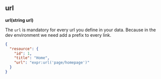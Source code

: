 ## url

**url(string url)**

The `url` is mandatory for every url you define in your data. Because in the dev environment we need add a prefix to every link.

```json
{
  "resource": {
    "id": 1,
    "title": "Home",
    "url": "expr:url('page/homepage')"
  }
}
